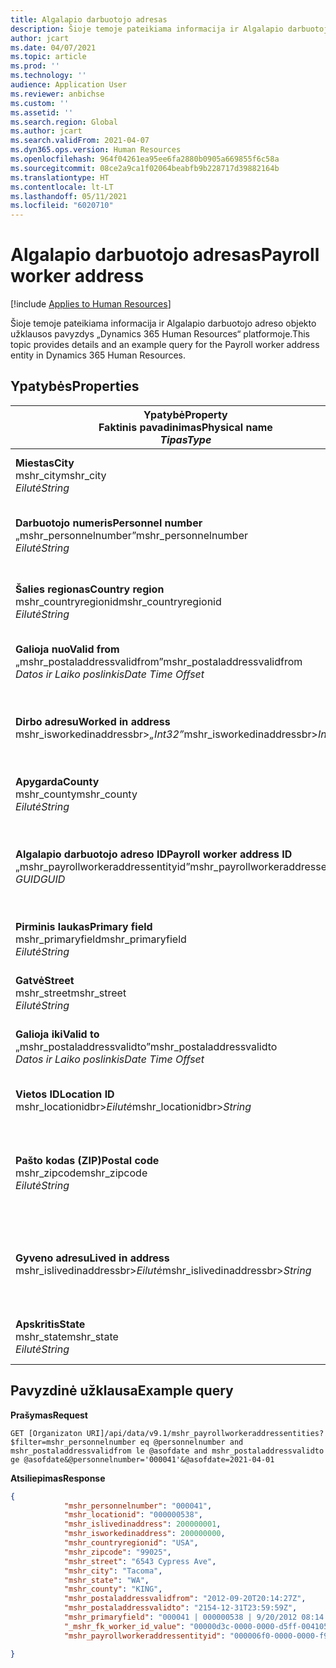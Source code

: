 ```yaml
---
title: Algalapio darbuotojo adresas
description: Šioje temoje pateikiama informacija ir Algalapio darbuotojo adreso objekto užklausos pavyzdys „Dynamics 365 Human Resources“ platformoje.
author: jcart
ms.date: 04/07/2021
ms.topic: article
ms.prod: ''
ms.technology: ''
audience: Application User
ms.reviewer: anbichse
ms.custom: ''
ms.assetid: ''
ms.search.region: Global
ms.author: jcart
ms.search.validFrom: 2021-04-07
ms.dyn365.ops.version: Human Resources
ms.openlocfilehash: 964f04261ea95ee6fa2880b0905a669855f6c58a
ms.sourcegitcommit: 08ce2a9ca1f02064beabfb9b228717d39882164b
ms.translationtype: HT
ms.contentlocale: lt-LT
ms.lasthandoff: 05/11/2021
ms.locfileid: "6020710"
---
```

# <a name="payroll-worker-address"></a><span data-ttu-id="71911-103">Algalapio darbuotojo adresas</span><span class="sxs-lookup"><span data-stu-id="71911-103">Payroll worker address</span></span>

[!include [Applies to Human Resources](../includes/applies-to-hr.md)]

<span data-ttu-id="71911-104">Šioje temoje pateikiama informacija ir Algalapio darbuotojo adreso objekto užklausos pavyzdys „Dynamics 365 Human Resources“ platformoje.</span><span class="sxs-lookup"><span data-stu-id="71911-104">This topic provides details and an example query for the Payroll worker address entity in Dynamics 365 Human Resources.</span></span>

## <a name="properties"></a><span data-ttu-id="71911-105">Ypatybės</span><span class="sxs-lookup"><span data-stu-id="71911-105">Properties</span></span>

| <span data-ttu-id="71911-106">Ypatybė</span><span class="sxs-lookup"><span data-stu-id="71911-106">Property</span></span><br><span data-ttu-id="71911-107">**Faktinis pavadinimas**</span><span class="sxs-lookup"><span data-stu-id="71911-107">**Physical name**</span></span><br><span data-ttu-id="71911-108">**_Tipas_**</span><span class="sxs-lookup"><span data-stu-id="71911-108">**_Type_**</span></span> | <span data-ttu-id="71911-109">Naudoti</span><span class="sxs-lookup"><span data-stu-id="71911-109">Use</span></span> | <span data-ttu-id="71911-110">Aprašas</span><span class="sxs-lookup"><span data-stu-id="71911-110">Description</span></span> |
| --- | --- | --- |
| <span data-ttu-id="71911-111">**Miestas**</span><span class="sxs-lookup"><span data-stu-id="71911-111">**City**</span></span><br><span data-ttu-id="71911-112">mshr_city</span><span class="sxs-lookup"><span data-stu-id="71911-112">mshr_city</span></span><br><span data-ttu-id="71911-113">*Eilutė*</span><span class="sxs-lookup"><span data-stu-id="71911-113">*String*</span></span> | <span data-ttu-id="71911-114">Tik skaitomas</span><span class="sxs-lookup"><span data-stu-id="71911-114">Read-only</span></span><br><span data-ttu-id="71911-115">Būtina</span><span class="sxs-lookup"><span data-stu-id="71911-115">Required</span></span> | <span data-ttu-id="71911-116">Adrese nurodytas miestas.</span><span class="sxs-lookup"><span data-stu-id="71911-116">The city defined for the address.</span></span>   |
| <span data-ttu-id="71911-117">**Darbuotojo numeris**</span><span class="sxs-lookup"><span data-stu-id="71911-117">**Personnel number**</span></span><br><span data-ttu-id="71911-118">„mshr_personnelnumber”</span><span class="sxs-lookup"><span data-stu-id="71911-118">mshr_personnelnumber</span></span><br><span data-ttu-id="71911-119">*Eilutė*</span><span class="sxs-lookup"><span data-stu-id="71911-119">*String*</span></span> | <span data-ttu-id="71911-120">Tik skaitomas</span><span class="sxs-lookup"><span data-stu-id="71911-120">Read-only</span></span><br><span data-ttu-id="71911-121">Būtina</span><span class="sxs-lookup"><span data-stu-id="71911-121">Required</span></span> | <span data-ttu-id="71911-122">Unikalus darbuotojo personalo numeris.</span><span class="sxs-lookup"><span data-stu-id="71911-122">The employee's unique personnel number.</span></span>  |
| <span data-ttu-id="71911-123">**Šalies regionas**</span><span class="sxs-lookup"><span data-stu-id="71911-123">**Country region**</span></span><br><span data-ttu-id="71911-124">mshr_countryregionid</span><span class="sxs-lookup"><span data-stu-id="71911-124">mshr_countryregionid</span></span><br><span data-ttu-id="71911-125">*Eilutė*</span><span class="sxs-lookup"><span data-stu-id="71911-125">*String*</span></span> | <span data-ttu-id="71911-126">Tik skaitomas</span><span class="sxs-lookup"><span data-stu-id="71911-126">Read-only</span></span><br><span data-ttu-id="71911-127">Būtina</span><span class="sxs-lookup"><span data-stu-id="71911-127">Required</span></span> | <span data-ttu-id="71911-128">Adrese nurodytas šalies regionas</span><span class="sxs-lookup"><span data-stu-id="71911-128">The country region defined for the address</span></span>  |
| <span data-ttu-id="71911-129">**Galioja nuo**</span><span class="sxs-lookup"><span data-stu-id="71911-129">**Valid from**</span></span><br><span data-ttu-id="71911-130">„mshr_postaladdressvalidfrom”</span><span class="sxs-lookup"><span data-stu-id="71911-130">mshr_postaladdressvalidfrom</span></span><br><span data-ttu-id="71911-131">*Datos ir Laiko poslinkis*</span><span class="sxs-lookup"><span data-stu-id="71911-131">*Date Time Offset*</span></span> | <span data-ttu-id="71911-132">Tik skaitomas</span><span class="sxs-lookup"><span data-stu-id="71911-132">Read-only</span></span> <br><span data-ttu-id="71911-133">Būtina</span><span class="sxs-lookup"><span data-stu-id="71911-133">Required</span></span> | <span data-ttu-id="71911-134">Data, nuo kurios galioja adresas.</span><span class="sxs-lookup"><span data-stu-id="71911-134">The date the address is valid from.</span></span> |
| <span data-ttu-id="71911-135">**Dirbo adresu**</span><span class="sxs-lookup"><span data-stu-id="71911-135">**Worked in address**</span></span><br><span data-ttu-id="71911-136">mshr_isworkedinaddressbr>*„Int32”*</span><span class="sxs-lookup"><span data-stu-id="71911-136">mshr_isworkedinaddressbr>*Int32*</span></span> | <span data-ttu-id="71911-137">Tik skaitomas</span><span class="sxs-lookup"><span data-stu-id="71911-137">Read-only</span></span><br><span data-ttu-id="71911-138">Būtina</span><span class="sxs-lookup"><span data-stu-id="71911-138">Required</span></span> | <span data-ttu-id="71911-139">Nurodo, ar adresas yra tas, kuriuo dirba darbuotojas.</span><span class="sxs-lookup"><span data-stu-id="71911-139">Denotes if the address is where the employee works.</span></span> |
| <span data-ttu-id="71911-140">**Apygarda**</span><span class="sxs-lookup"><span data-stu-id="71911-140">**County**</span></span><br><span data-ttu-id="71911-141">mshr_county</span><span class="sxs-lookup"><span data-stu-id="71911-141">mshr_county</span></span><br><span data-ttu-id="71911-142">*Eilutė*</span><span class="sxs-lookup"><span data-stu-id="71911-142">*String*</span></span> | <span data-ttu-id="71911-143">Tik skaitomas</span><span class="sxs-lookup"><span data-stu-id="71911-143">Read-only</span></span><br><span data-ttu-id="71911-144">Būtina</span><span class="sxs-lookup"><span data-stu-id="71911-144">Required</span></span> | <span data-ttu-id="71911-145">Adrese nurodyta apygarda.</span><span class="sxs-lookup"><span data-stu-id="71911-145">The county defined for the address.</span></span>  |
| <span data-ttu-id="71911-146">**Algalapio darbuotojo adreso ID**</span><span class="sxs-lookup"><span data-stu-id="71911-146">**Payroll worker address ID**</span></span><br><span data-ttu-id="71911-147">„mshr_payrollworkeraddressentityid”</span><span class="sxs-lookup"><span data-stu-id="71911-147">mshr_payrollworkeraddressentityid</span></span><br><span data-ttu-id="71911-148">*GUID*</span><span class="sxs-lookup"><span data-stu-id="71911-148">*GUID*</span></span> | <span data-ttu-id="71911-149">Būtina</span><span class="sxs-lookup"><span data-stu-id="71911-149">Required</span></span><br><span data-ttu-id="71911-150">Sistemos sugeneruota</span><span class="sxs-lookup"><span data-stu-id="71911-150">System generated</span></span> | <span data-ttu-id="71911-151">Sistemos sukurta GUID reikšmė, skirta unikaliai atpažinti adresą.</span><span class="sxs-lookup"><span data-stu-id="71911-151">A system-generated GUID value to uniquely identify the address.</span></span>  |
| <span data-ttu-id="71911-152">**Pirminis laukas**</span><span class="sxs-lookup"><span data-stu-id="71911-152">**Primary field**</span></span><br><span data-ttu-id="71911-153">mshr_primaryfield</span><span class="sxs-lookup"><span data-stu-id="71911-153">mshr_primaryfield</span></span><br><span data-ttu-id="71911-154">*Eilutė*</span><span class="sxs-lookup"><span data-stu-id="71911-154">*String*</span></span> | <span data-ttu-id="71911-155">Tik skaitomas</span><span class="sxs-lookup"><span data-stu-id="71911-155">Read-only</span></span><br><span data-ttu-id="71911-156">Būtina</span><span class="sxs-lookup"><span data-stu-id="71911-156">Required</span></span> |  |
| <span data-ttu-id="71911-157">**Gatvė**</span><span class="sxs-lookup"><span data-stu-id="71911-157">**Street**</span></span><br><span data-ttu-id="71911-158">mshr_street</span><span class="sxs-lookup"><span data-stu-id="71911-158">mshr_street</span></span><br><span data-ttu-id="71911-159">*Eilutė*</span><span class="sxs-lookup"><span data-stu-id="71911-159">*String*</span></span> | <span data-ttu-id="71911-160">Tik skaitomas</span><span class="sxs-lookup"><span data-stu-id="71911-160">Read-only</span></span><br><span data-ttu-id="71911-161">Būtina</span><span class="sxs-lookup"><span data-stu-id="71911-161">Required</span></span> | <span data-ttu-id="71911-162">Adrese nurodyta gatvė.</span><span class="sxs-lookup"><span data-stu-id="71911-162">The street defined for the address.</span></span> |
| <span data-ttu-id="71911-163">**Galioja iki**</span><span class="sxs-lookup"><span data-stu-id="71911-163">**Valid to**</span></span><br><span data-ttu-id="71911-164">„mshr_postaladdressvalidto”</span><span class="sxs-lookup"><span data-stu-id="71911-164">mshr_postaladdressvalidto</span></span><br><span data-ttu-id="71911-165">*Datos ir Laiko poslinkis*</span><span class="sxs-lookup"><span data-stu-id="71911-165">*Date Time Offset*</span></span> | <span data-ttu-id="71911-166">Tik skaitomas</span><span class="sxs-lookup"><span data-stu-id="71911-166">Read-only</span></span> <br><span data-ttu-id="71911-167">Būtina</span><span class="sxs-lookup"><span data-stu-id="71911-167">Required</span></span> | <span data-ttu-id="71911-168">Data, iki kurios galioja adresas.</span><span class="sxs-lookup"><span data-stu-id="71911-168">The date the address is valid to.</span></span>  |
| <span data-ttu-id="71911-169">**Vietos ID**</span><span class="sxs-lookup"><span data-stu-id="71911-169">**Location ID**</span></span><br><span data-ttu-id="71911-170">mshr_locationidbr>*Eilutė*</span><span class="sxs-lookup"><span data-stu-id="71911-170">mshr_locationidbr>*String*</span></span> | <span data-ttu-id="71911-171">Tik skaitomas</span><span class="sxs-lookup"><span data-stu-id="71911-171">Read-only</span></span> <br><span data-ttu-id="71911-172">Būtina</span><span class="sxs-lookup"><span data-stu-id="71911-172">Required</span></span> | <span data-ttu-id="71911-173">Adreso ID.</span><span class="sxs-lookup"><span data-stu-id="71911-173">The ID for the address.</span></span>  |
| <span data-ttu-id="71911-174">**Pašto kodas (ZIP)**</span><span class="sxs-lookup"><span data-stu-id="71911-174">**Postal code**</span></span><br><span data-ttu-id="71911-175">mshr_zipcode</span><span class="sxs-lookup"><span data-stu-id="71911-175">mshr_zipcode</span></span><br><span data-ttu-id="71911-176">*Eilutė*</span><span class="sxs-lookup"><span data-stu-id="71911-176">*String*</span></span> | <span data-ttu-id="71911-177">Tik skaitomas</span><span class="sxs-lookup"><span data-stu-id="71911-177">Read-only</span></span> <br><span data-ttu-id="71911-178">Būtina</span><span class="sxs-lookup"><span data-stu-id="71911-178">Required</span></span> |<span data-ttu-id="71911-179">Darbuotojui apibrėžtas identifikacijos numeris.</span><span class="sxs-lookup"><span data-stu-id="71911-179">The identification number defined for the employee.</span></span>  |
| <span data-ttu-id="71911-180">**Gyveno adresu**</span><span class="sxs-lookup"><span data-stu-id="71911-180">**Lived in address**</span></span><br><span data-ttu-id="71911-181">mshr_islivedinaddressbr>*Eilutė*</span><span class="sxs-lookup"><span data-stu-id="71911-181">mshr_islivedinaddressbr>*String*</span></span> | <span data-ttu-id="71911-182">Tik skaitomas</span><span class="sxs-lookup"><span data-stu-id="71911-182">Read-only</span></span><br><span data-ttu-id="71911-183">Būtina</span><span class="sxs-lookup"><span data-stu-id="71911-183">Required</span></span> | <span data-ttu-id="71911-184">Nurodo, ar adresas yra tas, kuriuo gyvena darbuotojas.</span><span class="sxs-lookup"><span data-stu-id="71911-184">Denotes if the address is where the employee lives.</span></span> |
| <span data-ttu-id="71911-185">**Apskritis**</span><span class="sxs-lookup"><span data-stu-id="71911-185">**State**</span></span><br><span data-ttu-id="71911-186">mshr_state</span><span class="sxs-lookup"><span data-stu-id="71911-186">mshr_state</span></span><br><span data-ttu-id="71911-187">*Eilutė*</span><span class="sxs-lookup"><span data-stu-id="71911-187">*String*</span></span> | <span data-ttu-id="71911-188">Tik skaitomas</span><span class="sxs-lookup"><span data-stu-id="71911-188">Read-only</span></span><br><span data-ttu-id="71911-189">Būtina</span><span class="sxs-lookup"><span data-stu-id="71911-189">Required</span></span> | <span data-ttu-id="71911-190">Adrese nurodyta valstija.</span><span class="sxs-lookup"><span data-stu-id="71911-190">The state defined for the address.</span></span>  |

## <a name="example-query"></a><span data-ttu-id="71911-191">Pavyzdinė užklausa</span><span class="sxs-lookup"><span data-stu-id="71911-191">Example query</span></span>

<span data-ttu-id="71911-192">**Prašymas**</span><span class="sxs-lookup"><span data-stu-id="71911-192">**Request**</span></span>

```http
GET [Organizaton URI]/api/data/v9.1/mshr_payrollworkeraddressentities?$filter=mshr_personnelnumber eq @personnelnumber and mshr_postaladdressvalidfrom le @asofdate and mshr_postaladdressvalidto ge @asofdate&@personnelnumber='000041'&@asofdate=2021-04-01
```

<span data-ttu-id="71911-193">**Atsiliepimas**</span><span class="sxs-lookup"><span data-stu-id="71911-193">**Response**</span></span>

```json
{
            "mshr_personnelnumber": "000041",
            "mshr_locationid": "000000538",
            "mshr_islivedinaddress": 200000001,
            "mshr_isworkedinaddress": 200000000,
            "mshr_countryregionid": "USA",
            "mshr_zipcode": "99025",
            "mshr_street": "6543 Cypress Ave",
            "mshr_city": "Tacoma",
            "mshr_state": "WA",
            "mshr_county": "KING",
            "mshr_postaladdressvalidfrom": "2012-09-20T20:14:27Z",
            "mshr_postaladdressvalidto": "2154-12-31T23:59:59Z",
            "mshr_primaryfield": "000041 | 000000538 | 9/20/2012 08:14:27 pm",
            "_mshr_fk_worker_id_value": "00000d3c-0000-0000-d5ff-004105000000",
            "mshr_payrollworkeraddressentityid": "000006f0-0000-0000-f90f-014105000000"

}
```
